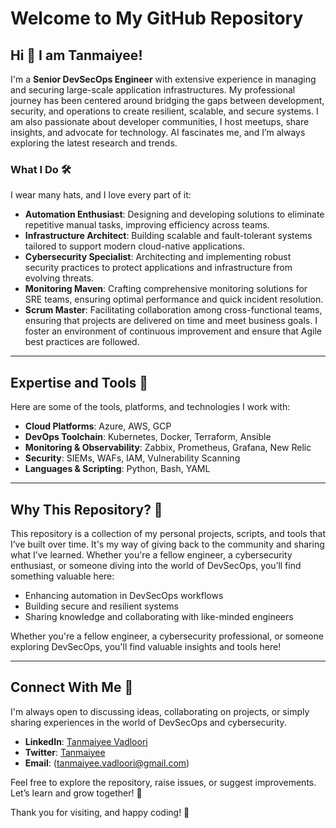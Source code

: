 # Welcome to My GitHub Repository

## Hi 👋 I am Tanmaiyee!

I'm a **Senior DevSecOps Engineer** with extensive experience in managing and securing large-scale application infrastructures. My professional journey has been centered around bridging the gaps between development, security, and operations to create resilient, scalable, and secure systems. I am also passionate about developer communities, I host meetups, share insights, and advocate for technology. AI fascinates me, and I’m always exploring the latest research and trends. 

### What I Do 🛠️

I wear many hats, and I love every part of it:

- **Automation Enthusiast**: Designing and developing solutions to eliminate repetitive manual tasks, improving efficiency across teams.
- **Infrastructure Architect**: Building scalable and fault-tolerant systems tailored to support modern cloud-native applications.
- **Cybersecurity Specialist**: Architecting and implementing robust security practices to protect applications and infrastructure from evolving threats.
- **Monitoring Maven**: Crafting comprehensive monitoring solutions for SRE teams, ensuring optimal performance and quick incident resolution.
- **Scrum Master**: Facilitating collaboration among cross-functional teams, ensuring that projects are delivered on time and meet business goals. I foster an environment of continuous improvement and ensure that Agile best practices are followed.

---

## Expertise and Tools 🧰
Here are some of the tools, platforms, and technologies I work with:
- **Cloud Platforms**: Azure, AWS, GCP
- **DevOps Toolchain**: Kubernetes, Docker, Terraform, Ansible
- **Monitoring & Observability**: Zabbix, Prometheus, Grafana, New Relic
- **Security**: SIEMs, WAFs, IAM, Vulnerability Scanning
- **Languages & Scripting**: Python, Bash, YAML

---

## Why This Repository? 🤔

This repository is a collection of my personal projects, scripts, and tools that I’ve built over time. It's my way of giving back to the community and sharing what I’ve learned. Whether you're a fellow engineer, a cybersecurity enthusiast, or someone diving into the world of DevSecOps, you’ll find something valuable here:

- Enhancing automation in DevSecOps workflows
- Building secure and resilient systems
- Sharing knowledge and collaborating with like-minded engineers

Whether you're a fellow engineer, a cybersecurity professional, or someone exploring DevSecOps, you'll find valuable insights and tools here!

---

## Connect With Me 💬
I'm always open to discussing ideas, collaborating on projects, or simply sharing experiences in the world of DevSecOps and cybersecurity.

- **LinkedIn**: [Tanmaiyee Vadloori](https://www.linkedin.com/in/tanmaiyee-vadloori)
- **Twitter**: [Tanmaiyee](https://x.com/tanmaivadloori)
- **Email**: (tanmaiyee.vadloori@gmail.com)

Feel free to explore the repository, raise issues, or suggest improvements. Let’s learn and grow together! 🚀

Thank you for visiting, and happy coding! 🎉
